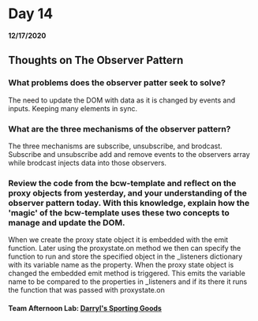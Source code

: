 # Day 14
__12/17/2020__

## Thoughts on The Observer Pattern

### What problems does the observer patter seek to solve?
The need to update the DOM with data as it is changed by events and inputs. Keeping many elements in sync.

### What are the three mechanisms of the observer pattern?
The three mechanisms are subscribe, unsubscribe, and brodcast. Subscribe and unsubscribe add and remove events to the observers array while brodcast injects data into those observers.

### Review the code from the bcw-template and reflect on the proxy objects from yesterday, and your understanding of the observer pattern today. With this knowledge, explain how the 'magic' of the bcw-template uses these two concepts to manage and update the DOM.
When we create the proxy state object it is embedded with the emit function. Later using the proxystate.on method we then can specify the function to run and store the specified object in the _listeners dictionary with its variable name as the property. When the proxy state object is changed the embedded emit method is triggered. This emits the variable name to be compared to the properties in _listeners and if its there it runs the function that was passed with proxystate.on

#### Team Afternoon Lab: [Darryl's Sporting Goods](lablink)
